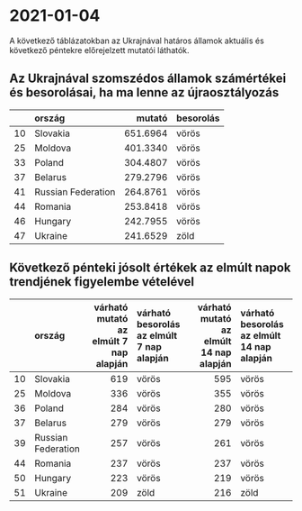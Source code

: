 # 2021-01-04
A következő táblázatokban az Ukrajnával határos államok aktuális és következő péntekre előrejelzett mutatói láthatók.
## Az Ukrajnával szomszédos államok számértékei és besorolásai, ha ma lenne az újraosztályozás

|   |ország             |   mutató|besorolás |
|:--|:------------------|--------:|:---------|
|10 |Slovakia           | 651.6964|vörös     |
|25 |Moldova            | 401.3340|vörös     |
|33 |Poland             | 304.4807|vörös     |
|37 |Belarus            | 279.2796|vörös     |
|41 |Russian Federation | 264.8761|vörös     |
|44 |Romania            | 253.8418|vörös     |
|46 |Hungary            | 242.7955|vörös     |
|47 |Ukraine            | 241.6529|zöld      |
## Következő pénteki jósolt értékek az elmúlt napok trendjének figyelembe vételével
|   |ország             | várható mutató az elmúlt 7 nap alapján|várható besorolás az elmúlt 7 nap alapján | várható mutató az elmúlt 14 nap alapján|várható besorolás az elmúlt 14 nap alapján |
|:--|:------------------|--------------------------------------:|:-----------------------------------------|---------------------------------------:|:------------------------------------------|
|10 |Slovakia           |                                    619|vörös                                     |                                     595|vörös                                      |
|25 |Moldova            |                                    336|vörös                                     |                                     355|vörös                                      |
|36 |Poland             |                                    284|vörös                                     |                                     280|vörös                                      |
|37 |Belarus            |                                    279|vörös                                     |                                     279|vörös                                      |
|39 |Russian Federation |                                    257|vörös                                     |                                     261|vörös                                      |
|44 |Romania            |                                    237|vörös                                     |                                     237|vörös                                      |
|50 |Hungary            |                                    223|vörös                                     |                                     219|vörös                                      |
|51 |Ukraine            |                                    209|zöld                                      |                                     216|zöld                                       |
